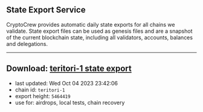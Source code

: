 ## State Export Service
CryptoCrew provides automatic daily state exports for all chains we validate. State export files can be used as genesis files and are a snapshot of the current blockchain state, including all validators, accounts, balances and delegations.

---
**Download: [teritori-1 state export](https://dl.ccvalidators.com/SERVICE/teritori/teritori-1_export_5464419.json)**
---

- last updated: Wed Oct 04 2023 23:42:06
- chain id: `teritori-1`
- export height: `5464419`
- use for: airdrops, local tests, chain recovery
